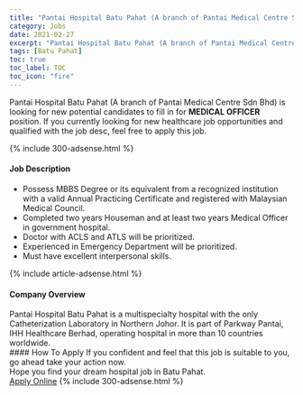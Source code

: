 ```yaml
---
title: "Pantai Hospital Batu Pahat (A branch of Pantai Medical Centre Sdn Bhd) Vacancies MEDICAL OFFICER" 
category: Jobs 
date: 2021-02-27 
excerpt: "Pantai Hospital Batu Pahat (A branch of Pantai Medical Centre Sdn Bhd) is currently looking for suitable person to fill in the MEDICAL OFFICER which positioned at Batu Pahat" 
tags: [Batu Pahat] 
toc: true 
toc_label: TOC 
toc_icon: "fire" 
--- 
```


<p>Pantai Hospital Batu Pahat (A branch of Pantai Medical Centre Sdn Bhd) is looking for new potential candidates to fill in for <b>MEDICAL OFFICER</b> position. If you currently looking for new healthcare job opportunities and qualified with the job desc, feel free to apply this job.
</p>{% include 300-adsense.html %} 
<div><div><h4>Job Description</h4></div><div><div><span><div><ul><li>Possess MBBS Degree or its equivalent from a recognized institution with a valid Annual Practicing Certificate and registered with Malaysian Medical Council.</li><li>Completed two years Houseman and at least two years Medical Officer in government hospital.</li><li>Doctor with ACLS and ATLS will be prioritized.</li><li>Experienced in Emergency Department will be prioritized.</li><li>Must have excellent interpersonal skills.</li></ul></div></span></div></div></div> 
{% include article-adsense.html %} 
<div><div><h4>Company Overview</h4></div><div><div><span><div><div>Pantai Hospital Batu Pahat is a multispecialty hospital with the only Catheterization Laboratory in Northern Johor. It is part of Parkway Pantai, IHH Healthcare Berhad, operating hospital in more than 10 countries worldwide.</div></div></span></div></div></div> 
#### How To Apply 
If you confident and feel that this job is suitable to you, go ahead take your action now. <br/> 
Hope you find your dream hospital job in Batu Pahat. <br/> 
<a href="https://www.jobstreet.com.my/en/job/medical-officer-4490935?jobId=jobstreet-my-job-4490935" class="btn btn--warning" target="_blank" rel="nofollow noopenner">Apply Online</a> 
{% include 300-adsense.html %} 